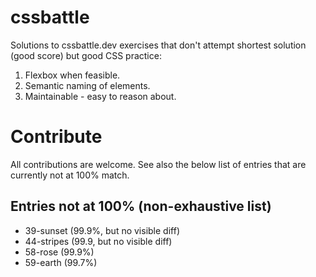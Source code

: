 # cssbattle

Solutions to cssbattle.dev exercises that don't attempt shortest solution (good score) but good CSS practice:

1. Flexbox when feasible.
2. Semantic naming of elements.
3. Maintainable - easy to reason about.

# Contribute

All contributions are welcome. See also the below list of entries that are currently not at 100% match.

## Entries not at 100% (non-exhaustive list)

- 39-sunset (99.9%, but no visible diff)
- 44-stripes (99.9, but no visible diff)
- 58-rose (99.9%)
- 59-earth (99.7%)
